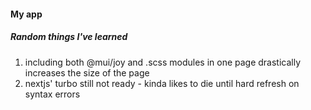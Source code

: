 #### My app

##### Random things I've learned

1. including both @mui/joy and .scss modules in one page drastically increases the size of the page
2. nextjs' turbo still not ready - kinda likes to die until hard refresh on syntax errors
